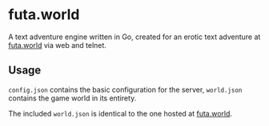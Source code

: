 # futa.world

A text adventure engine written in Go, created for an erotic text adventure at [futa.world](http://futa.world) via web and telnet.

## Usage

`config.json` contains the basic configuration for the server, `world.json` contains the game world in its entirety.

The included `world.json` is identical to the one hosted at [futa.world](http://futa.world).